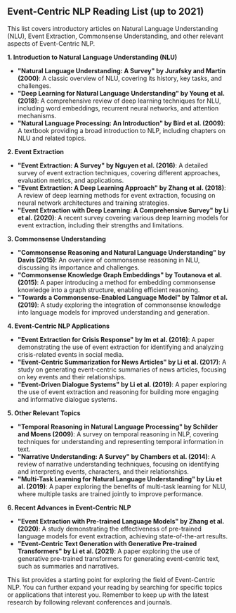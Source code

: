 ## Event-Centric NLP Reading List (up to 2021)

This list covers introductory articles on Natural Language Understanding (NLU), Event Extraction, Commonsense Understanding, and other relevant aspects of Event-Centric NLP.

**1. Introduction to Natural Language Understanding (NLU)**

* **"Natural Language Understanding: A Survey" by Jurafsky and Martin (2000)**: A classic overview of NLU, covering its history, key tasks, and challenges.
* **"Deep Learning for Natural Language Understanding" by Young et al. (2018)**: A comprehensive review of deep learning techniques for NLU, including word embeddings, recurrent neural networks, and attention mechanisms.
* **"Natural Language Processing: An Introduction" by Bird et al. (2009)**: A textbook providing a broad introduction to NLP, including chapters on NLU and related topics.

**2. Event Extraction**

* **"Event Extraction: A Survey" by Nguyen et al. (2016)**: A detailed survey of event extraction techniques, covering different approaches, evaluation metrics, and applications.
* **"Event Extraction: A Deep Learning Approach" by Zhang et al. (2018)**: A review of deep learning methods for event extraction, focusing on neural network architectures and training strategies.
* **"Event Extraction with Deep Learning: A Comprehensive Survey" by Li et al. (2020)**: A recent survey covering various deep learning models for event extraction, including their strengths and limitations.

**3. Commonsense Understanding**

* **"Commonsense Reasoning and Natural Language Understanding" by Davis (2015)**: An overview of commonsense reasoning in NLU, discussing its importance and challenges.
* **"Commonsense Knowledge Graph Embeddings" by Toutanova et al. (2015)**: A paper introducing a method for embedding commonsense knowledge into a graph structure, enabling efficient reasoning.
* **"Towards a Commonsense-Enabled Language Model" by Talmor et al. (2019)**: A study exploring the integration of commonsense knowledge into language models for improved understanding and generation.

**4. Event-Centric NLP Applications**

* **"Event Extraction for Crisis Response" by Im et al. (2016)**: A paper demonstrating the use of event extraction for identifying and analyzing crisis-related events in social media.
* **"Event-Centric Summarization for News Articles" by Li et al. (2017)**: A study on generating event-centric summaries of news articles, focusing on key events and their relationships.
* **"Event-Driven Dialogue Systems" by Li et al. (2019)**: A paper exploring the use of event extraction and reasoning for building more engaging and informative dialogue systems.

**5. Other Relevant Topics**

* **"Temporal Reasoning in Natural Language Processing" by Schilder and Moens (2009)**: A survey on temporal reasoning in NLP, covering techniques for understanding and representing temporal information in text.
* **"Narrative Understanding: A Survey" by Chambers et al. (2014)**: A review of narrative understanding techniques, focusing on identifying and interpreting events, characters, and their relationships.
* **"Multi-Task Learning for Natural Language Understanding" by Liu et al. (2019)**: A paper exploring the benefits of multi-task learning for NLU, where multiple tasks are trained jointly to improve performance.

**6. Recent Advances in Event-Centric NLP**

* **"Event Extraction with Pre-trained Language Models" by Zhang et al. (2020)**: A study demonstrating the effectiveness of pre-trained language models for event extraction, achieving state-of-the-art results.
* **"Event-Centric Text Generation with Generative Pre-trained Transformers" by Li et al. (2021)**: A paper exploring the use of generative pre-trained transformers for generating event-centric text, such as summaries and narratives.

This list provides a starting point for exploring the field of Event-Centric NLP. You can further expand your reading by searching for specific topics or applications that interest you. Remember to keep up with the latest research by following relevant conferences and journals.